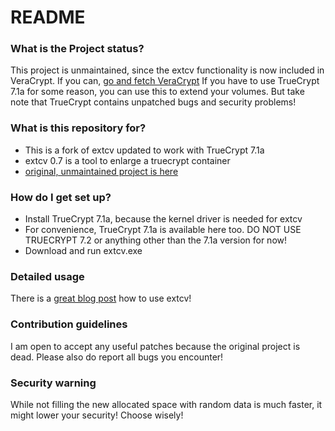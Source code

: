 # README #

### What is the Project status? ###
This project is unmaintained, since the extcv functionality is now included in VeraCrypt.
If you can, [go and fetch VeraCrypt](https://veracrypt.codeplex.com)
If you have to use TrueCrypt 7.1a for some reason, you can use this to extend your volumes. But take note that TrueCrypt contains unpatched bugs and security problems!

### What is this repository for? ###

* This is a fork of extcv updated to work with TrueCrypt 7.1a
* extcv 0.7 is a tool to enlarge a truecrypt container
* [original, unmaintained project is here](http://sourceforge.net/projects/extcv/)

### How do I get set up? ###

* Install TrueCrypt 7.1a, because the kernel driver is needed for extcv
* For convenience, TrueCrypt 7.1a is available here too. DO NOT USE TRUECRYPT 7.2 or anything other than the 7.1a version for now!
* Download and run extcv.exe

### Detailed usage ###
There is a [great blog post](http://goo.gl/Swm0dz) how to use extcv!

### Contribution guidelines ###

I am open to accept any useful patches because the original project is dead.
Please also do report all bugs you encounter!

### Security warning ###

While not filling the new allocated space with random data is much faster, it might lower your security!
Choose wisely!